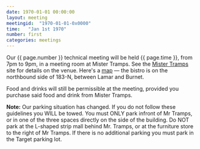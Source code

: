 ```yaml
---
date: 1970-01-01 00:00:00
layout: meeting
meetingid:  "1970-01-01-0x0000"
time:   "Jan 1st 1970"
number: first
categories: meetings
---
```


Our {{ page.number }} technical meeting will be held {{ page.time }}, from
7pm to 9pm, in a meeting room at Mister Tramps. See the [Mister Tramps][TrampsWeb] site for details on the venue. Here's a [map][TrampsMap] — the bistro is on the northbound side of 183-N, between Lamar and Burnet.

Food and drinks will still be permissible at the meeting, provided you
purchase said food and drink from Mister Tramps.

**Note:** Our parking situation has changed. If you do not follow these
guidelines you WILL be towed. You must ONLY park infront of Mr Tramps,
or in one of the three spaces directly on the side of the building. Do
NOT park at the L-shaped strip mall behind Mr. Tramps, or at the
furniture store to the right of Mr Tramps. If there is no additional
parking you must park in the Target parking lot.

[TrampsWeb]: http://mistertramps.com/
[TrampsMap]: http://maps.google.com/maps?f=q&source=s_q&hl=en&geocode=&q=mister+tramps&aq=&sll=30.395835,-97.698202&sspn=0.012678,0.018432&ie=UTF8&hq=mister+tramps&hnear=&ll=30.3616,-97.717338&spn=0.012683,0.018432&z=16&iwloc=A

